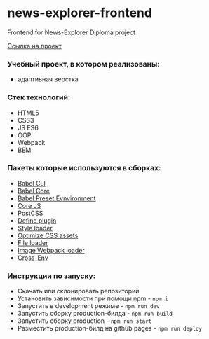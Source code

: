 # news-explorer-frontend
Frontend for News-Explorer Diploma project

[Ссылка на проект](https://mesto-russia-d4j1fi22y.vercel.app/)

### Учебный проект, в котором реализованы: 
- адаптивная верстка

### Стек технологий:
- HTML5
- CSS3
- JS ES6
- OOP
- Webpack
- BEM

### Пакеты которые используются в сборках:
- [Babel CLI](https://babeljs.io/docs/en/babel-cli#docsNav)
- [Babel Core](https://babeljs.io/docs/en/babel-core)
- [Babel Preset Evnvironment](https://babeljs.io/docs/en/babel-preset-env#docsNav)
- [Сore JS](https://github.com/zloirock/core-js#readme)
- [PostCSS](https://postcss.org/)
- [Define plugin](https://webpack.js.org/plugins/define-plugin/)
- [Style loader](https://github.com/webpack-contrib/style-loader)
- [Optimize CSS assets](https://www.npmjs.com/package/optimize-css-assets-webpack-plugin)
- [File loader](https://github.com/webpack-contrib/file-loader)
- [Image Webpack loader](https://www.npmjs.com/package/image-webpack-loader)
- [Cross-Env](https://www.npmjs.com/package/cross-env)

### Инструкции по запуску:
- Скачать или склонировать репозиторий
- Установить зависимости при помощи npm - `npm i`
- Запустить в development режиме - `npm run dev`
- Запустить сборку production-билда - `npm run build`
- Запустить сборку production - `npm run start`
- Разместить production-билд на github pages - `npm run deploy`
